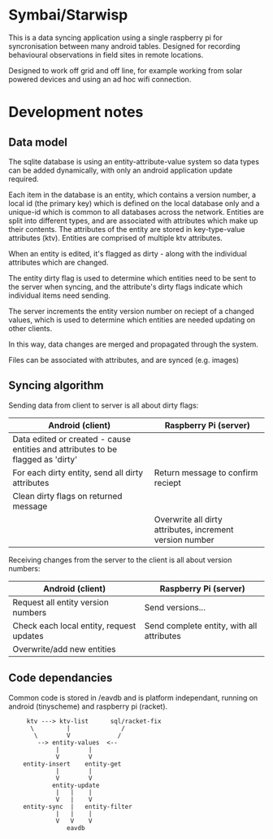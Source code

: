 Symbai/Starwisp
===============

This is a data syncing application using a single raspberry pi for
syncronisation between many android tables. Designed for recording
behavioural observations in field sites in remote locations.

Designed to work off grid and off line, for example working from solar
powered devices and using an ad hoc wifi connection.

Development notes
=================

Data model
----------

The sqlite database is using an entity-attribute-value system so data types can
be added dynamically, with only an android application update required.

Each item in the database is an entity, which contains a version number,
a local id (the primary key) which is defined on the local database only
and a unique-id which is common to all databases across the
network. Entities are split into different types, and are associated
with attributes which make up their contents. The attributes of the
entity are stored in key-type-value attributes (ktv). Entities are
comprised of multiple ktv attributes.

When an entity is edited, it's flagged as dirty - along with the
individual attributes which are changed.

The entity dirty flag is used to determine which entities need to be
sent to the server when syncing, and the attribute's dirty flags
indicate which individual items need sending.

The server increments the entity version number on reciept of a changed
values, which is used to determine which entities are needed updating on
other clients.

In this way, data changes are merged and propagated through the system.

Files can be associated with attributes, and are synced (e.g. images)

Syncing algorithm
-----------------

Sending data from client to server is all about dirty flags:

| Android (client)              |   Raspberry Pi (server)      |
|-------------------------------|------------------------------|
| Data edited or created - cause entities and attributes to be flagged as 'dirty' |      |
| For each dirty entity, send all dirty attributes | Return message to confirm reciept |
| Clean dirty flags on returned message | |
|                               | Overwrite all dirty attributes, increment version number |

Receiving changes from the server to the client is all about version numbers:

| Android (client)              |   Raspberry Pi (server)      |
|-------------------------------|------------------------------|
| Request all entity version numbers | Send versions...      |
| Check each local entity, request updates | Send complete entity, with all attributes |
| Overwrite/add new entities    |  |


Code dependancies
-----------------

Common code is stored in /eavdb and is platform independant, running on android (tinyscheme) and raspberry pi (racket).

         ktv ---> ktv-list      sql/racket-fix
          \         |              /
           \        V             /
            --> entity-values  <--
                 |        |
                 V        V
        entity-insert    entity-get
                 |        |
                 V        V
                entity-update
                 |   |    |
                 V   |    V
        entity-sync  |   entity-filter
                 |   |    |
                 V   V    V
                    eavdb
